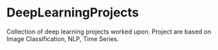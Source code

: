# DeepLearningProjects
Collection of deep learning projects worked upon. Project are based on Image Classification, NLP, Time Series.
